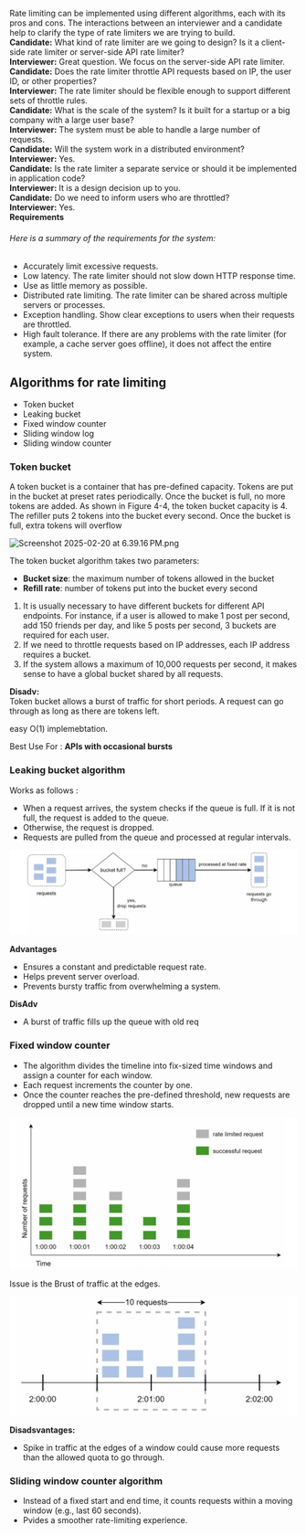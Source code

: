 
Rate limiting can be implemented using different algorithms, each with its pros and cons. The
interactions between an interviewer and a candidate help to clarify the type of rate limiters we
are trying to build.</br>
**Candidate:** What kind of rate limiter are we going to design? Is it a client-side rate limiter or
server-side API rate limiter? </br>
**Interviewer:** Great question. We focus on the server-side API rate limiter.</br>
**Candidate:** Does the rate limiter throttle API requests based on IP, the user ID, or other
properties?</br>
**Interviewer:** The rate limiter should be flexible enough to support different sets of throttle
rules.</br>
**Candidate:** What is the scale of the system? Is it built for a startup or a big company with a
large user base? </br>
**Interviewer:** The system must be able to handle a large number of requests. </br>
**Candidate:** Will the system work in a distributed environment? </br>
**Interviewer:** Yes. </br>
**Candidate:** Is the rate limiter a separate service or should it be implemented in application
code? </br>
**Interviewer:** It is a design decision up to you. </br>
**Candidate:** Do we need to inform users who are throttled? </br>
**Interviewer:** Yes. </br>
**Requirements**

###### Here is a summary of the requirements for the system:


* Accurately limit excessive requests. 
* Low latency. The rate limiter should not slow down HTTP response time. 
* Use as little memory as possible. 
* Distributed rate limiting. The rate limiter can be shared across multiple servers or
processes. 
* Exception handling. Show clear exceptions to users when their requests are throttled. 
* High fault tolerance. If there are any problems with the rate limiter (for example, a cache
server goes offline), it does not affect the entire system.



## Algorithms for rate limiting

* Token bucket 
* Leaking bucket 
* Fixed window counter 
* Sliding window log 
* Sliding window counter

### Token bucket

A token bucket is a container that has pre-defined capacity. Tokens are put in the bucket
at preset rates periodically. Once the bucket is full, no more tokens are added. As shown in
Figure 4-4, the token bucket capacity is 4. The refiller puts 2 tokens into the bucket every
second. Once the bucket is full, extra tokens will overflow


![Screenshot 2025-02-20 at 6.39.16 PM.png](Screenshot%202025-02-20%20at%206.39.16%E2%80%AFPM.png)


The token bucket algorithm takes two parameters:
* **Bucket size**: the maximum number of tokens allowed in the bucket 
* **Refill rate**: number of tokens put into the bucket every second

1. It is usually necessary to have different buckets for different API endpoints. For instance,
if a user is allowed to make 1 post per second, add 150 friends per day, and like 5 posts per
second, 3 buckets are required for each user.
2. If we need to throttle requests based on IP addresses, each IP address requires a bucket.
3. If the system allows a maximum of 10,000 requests per second, it makes sense to have a
   global bucket shared by all requests.

**Disadv:** </br>
Token bucket allows a burst of traffic for short periods. A request can go through as long
as there are tokens left.

easy O(1) implemebtation.

Best Use For : **APIs with occasional bursts**

### Leaking bucket algorithm

Works as follows :

* When a request arrives, the system checks if the queue is full. If it is not full, the request
is added to the queue.
* Otherwise, the request is dropped. 
* Requests are pulled from the queue and processed at regular intervals.

![leaky_bucket.png](leaky_bucket.png)

**Advantages**

* Ensures a constant and predictable request rate. 
* Helps prevent server overload. 
* Prevents bursty traffic from overwhelming a system.

**DisAdv**

* A burst of traffic fills up the queue with old req

### Fixed window counter 


* The algorithm divides the timeline into fix-sized time windows and assign a counter for
each window. 
* Each request increments the counter by one. 
* Once the counter reaches the pre-defined threshold, new requests are dropped until a new
time window starts.

![fixed_window_counter.png](fixed_window_counter.png)

Issue is the Brust of traffic at the edges.

![brust_of_traffic.png](brust_of_traffic.png)


**Disadsvantages:**

* Spike in traffic at the edges of a window could cause more requests than the allowed
quota to go through.

### Sliding window counter algorithm

* Instead of a fixed start and end time, it counts requests within a moving window (e.g., last 60 seconds).
* Pvides a smoother rate-limiting experience.





